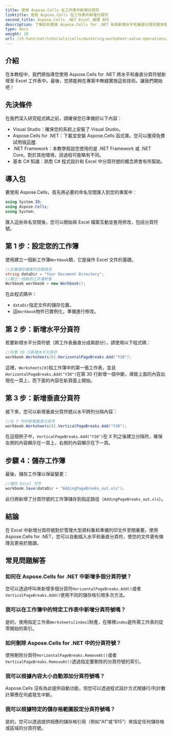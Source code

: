 ```yaml
---
title: 使用 Aspose.Cells 在工作表中新增分頁符
linktitle: 使用 Aspose.Cells 在工作表中新增分頁符
second_title: Aspose.Cells .NET Excel 處理 API
description: 了解如何使用 Aspose.Cells for .NET 有效新增水平和垂直分頁符號來增強 Excel 工作表。本綜合指南將引導您完成必要的設定和編碼步驟。
type: docs
weight: 10
url: /zh-hant/net/tutorials/cells/mastering-worksheet-value-operations/adding-page-breaks/
---
```

## 介紹

在本教程中，我們將指導您使用 Aspose.Cells for .NET 將水平和垂直分頁符號新增至 Excel 工作表中。最後，您將能夠在專案中無縫實施這些技術。讓我們開始吧！

## 先決條件
在我們深入研究程式碼之前，請確保您已準備好以下內容：
- Visual Studio：確保您的系統上安裝了 Visual Studio。
-  Aspose.Cells for .NET：下載並安裝 Aspose.Cells 函式庫。您可以獲得免費試用版[這裡](https://releases.aspose.com/cells/net/).
- .NET Framework：本教學假設您使用的是 .NET Framework 或 .NET Core。對於其他環境，該過程可能略有不同。
- 基本 C# 知識：熟悉 C# 程式設計和 Excel 中分頁符號的概念將會有所幫助。

## 導入包
要使用 Aspose.Cells，首先將必要的命名空間匯入到您的專案中：

```csharp
using System.IO;
using Aspose.Cells;
using System;
```

匯入這些命名空間後，您可以開始與 Excel 檔案互動並套用修改，包括分頁符號。

## 第 1 步：設定您的工作簿
使用建立一個新工作簿`Workbook`類，它是操作 Excel 文件的基礎。

```csharp
//定義儲存檔案的目錄路徑
string dataDir = "Your Document Directory";
//建立一個新的工作簿對象
Workbook workbook = new Workbook();
```
在此程式碼中：
- `dataDir`指定文件的儲存位置。
- 這`Workbook`物件已實例化，準備進行修改。

## 第 2 步：新增水平分頁符
若要新增水平分頁符號（將工作表垂直分成兩部分），請使用以下程式碼：

```csharp
//在第 30 行新增水平分頁符
workbook.Worksheets[0].HorizontalPageBreaks.Add("Y30");
```
這裡，`Worksheets[0]`指工作簿中的第一張工作表，並且`HorizontalPageBreaks.Add("Y30")`在第 30 行新增一個中斷，導致上面的內容出現在一頁上，而下面的內容在新頁面上開始。

## 第 3 步：新增垂直分頁符
接下來，您可以新增垂直分頁符號以水平跨列分隔內容：

```csharp
//在 Y 列中新增垂直分頁符
workbook.Worksheets[0].VerticalPageBreaks.Add("Y30");
```
在這個例子中，`VerticalPageBreaks.Add("Y30")`在 X 列之後建立分隔符，確保左側的內容顯示在一頁上，右側的內容顯示在下一頁。

## 步驟 4：儲存工作簿
最後，儲存工作簿以保留變更：

```csharp
//儲存 Excel 文件
workbook.Save(dataDir + "AddingPageBreaks_out.xls");
```
此行將新增了分頁符號的工作簿儲存到指定路徑（`AddingPageBreaks_out.xls`）。

## 結論
在 Excel 中新增分頁符號對於管理大型資料集和準備列印文件至關重要。使用 Aspose.Cells for .NET，您可以自動插入水平和垂直分頁符，使您的文件更有條理且更易於閱讀。

## 常見問題解答

### 如何在 Aspose.Cells for .NET 中新增多個分頁符號？
您可以透過呼叫來新增多個分頁符`HorizontalPageBreaks.Add()`或者`VerticalPageBreaks.Add()`使用不同的儲存格引用多次方法。

### 我可以在工作簿中的特定工作表中新增分頁符號嗎？
是的，使用指定工作表`Worksheets[index]`財產，在哪裡`index`是所需工作表的從零開始的索引。

### 如何刪除 Aspose.Cells for .NET 中的分頁符號？
使用刪除分頁符`HorizontalPageBreaks.RemoveAt()`或者`VerticalPageBreaks.RemoveAt()`透過指定要刪除的分頁符號的索引。

### 我可以根據內容大小自動添加分頁符號嗎？
Aspose.Cells 沒有為此提供自動功能，但您可以透過程式設計方式根據行/列計數計算應在何處發生中斷。

### 我可以根據特定的儲存格範圍設定分頁符號嗎？
是的，您可以透過提供相應的儲存格引用（例如“A1”或“B15”）來指定任何儲存格或區域的分頁符號。